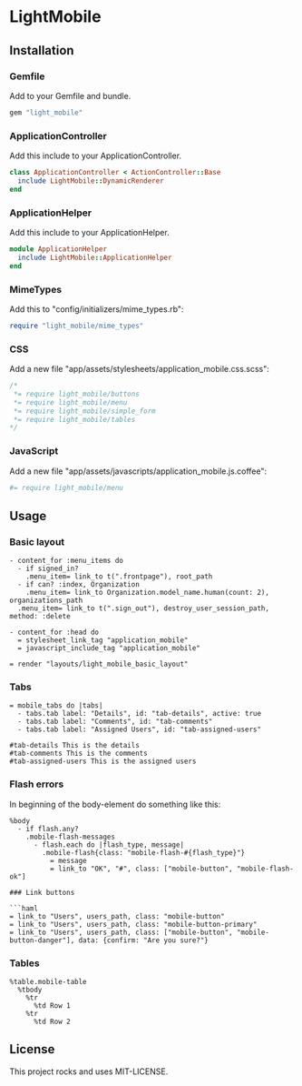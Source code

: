 # LightMobile

## Installation


### Gemfile

Add to your Gemfile and bundle.

```ruby
gem "light_mobile"
```

### ApplicationController

Add this include to your ApplicationController.

```ruby
class ApplicationController < ActionController::Base
  include LightMobile::DynamicRenderer
end
```

### ApplicationHelper

Add this include to your ApplicationHelper.

```ruby
module ApplicationHelper
  include LightMobile::ApplicationHelper
end
```

### MimeTypes

Add this to "config/initializers/mime_types.rb":

```ruby
require "light_mobile/mime_types"
```

### CSS

Add a new file "app/assets/stylesheets/application_mobile.css.scss":

```scss
/*
 *= require light_mobile/buttons
 *= require light_mobile/menu
 *= require light_mobile/simple_form
 *= require light_mobile/tables
*/
```

### JavaScript

Add a new file "app/assets/javascripts/application_mobile.js.coffee":
```coffee
#= require light_mobile/menu
```

## Usage

### Basic layout

```haml
- content_for :menu_items do
  - if signed_in?
    .menu_item= link_to t(".frontpage"), root_path
  - if can? :index, Organization
    .menu_item= link_to Organization.model_name.human(count: 2), organizations_path
  .menu_item= link_to t(".sign_out"), destroy_user_session_path, method: :delete

- content_for :head do
  = stylesheet_link_tag "application_mobile"
  = javascript_include_tag "application_mobile"

= render "layouts/light_mobile_basic_layout"
```

### Tabs

```haml
= mobile_tabs do |tabs|
  - tabs.tab label: "Details", id: "tab-details", active: true
  - tabs.tab label: "Comments", id: "tab-comments"
  - tabs.tab label: "Assigned Users", id: "tab-assigned-users"

#tab-details This is the details
#tab-comments This is the comments
#tab-assigned-users This is the assigned users
```

### Flash errors

In beginning of the body-element do something like this:
```haml
%body
  - if flash.any?
    .mobile-flash-messages
      - flash.each do |flash_type, message|
        .mobile-flash{class: "mobile-flash-#{flash_type}"}
          = message
          = link_to "OK", "#", class: ["mobile-button", "mobile-flash-ok"]

### Link buttons

```haml
= link_to "Users", users_path, class: "mobile-button"
= link_to "Users", users_path, class: "mobile-button-primary"
= link_to "Users", users_path, class: ["mobile-button", "mobile-button-danger"], data: {confirm: "Are you sure?"}
```

### Tables

```haml
%table.mobile-table
  %tbody
    %tr
      %td Row 1
    %tr
      %td Row 2
```

## License

This project rocks and uses MIT-LICENSE.
